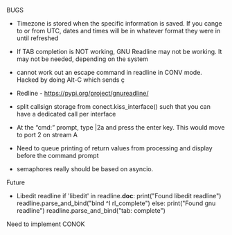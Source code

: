 BUGS


* Timezone is stored when the specific information is saved. If you cange to or from UTC, dates and times will be in whatever 
format they were in until refreshed
* If TAB completion is NOT working, GNU Readline may not be working. It may not be needed, depending on the system
* cannot work out an escape command in readline in CONV mode. Hacked by doing Alt-C which sends ç
* Redline - https://pypi.org/project/gnureadline/
* split callsign storage from conect.kiss_interface() such that you can have a dedicated call per interface

* At the “cmd:” prompt, type |2a and press the enter key. This would move to port 2 on stream A

* Need to queue printing of return values from processing and display before the command prompt
* semaphores really should be based on asyncio.


Future 
* Libedit readline
    if 'libedit' in readline.__doc__:
        print("Found libedit readline")
        readline.parse_and_bind("bind ^I rl_complete")
    else:
        print("Found gnu readline")
        readline.parse_and_bind("tab: complete")


Need to implement CONOK




